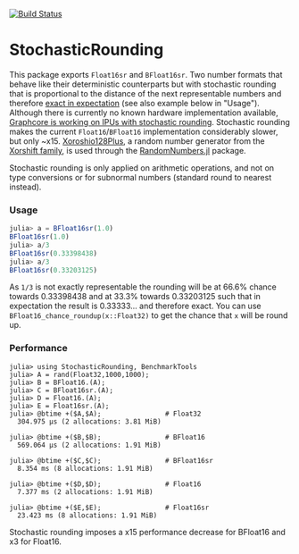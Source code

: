 [![Build Status](https://travis-ci.com/milankl/StochasticRounding.jl.svg?branch=master)](https://travis-ci.com/milankl/StochasticRounding.jl.svg)

# StochasticRounding

This package exports `Float16sr` and `BFloat16sr`. Two number formats that behave like their deterministic counterparts but with stochastic rounding that is proportional to the distance of the next representable numbers and therefore [exact in expectation](https://en.wikipedia.org/wiki/Rounding#Stochastic_rounding) (see also example below in "Usage"). Although there is currently no known hardware implementation available, [Graphcore is working on IPUs with stochastic rounding](https://www.graphcore.ai/posts/directions-of-ai-research). Stochastic rounding makes the current `Float16`/`BFloat16` implementation considerably slower, but only ~x15. [Xoroshio128Plus](https://sunoru.github.io/RandomNumbers.jl/stable/man/xorshifts/#Xorshift-Family-1), a random number generator from the [Xorshift family](https://en.wikipedia.org/wiki/Xorshift), is used through the [RandomNumbers.jl](https://github.com/sunoru/RandomNumbers.jl) package.

Stochastic rounding is only applied on arithmetic operations, and not on type conversions or for subnormal numbers (standard round to nearest instead).

### Usage

```julia
julia> a = BFloat16sr(1.0)
BFloat16sr(1.0)
julia> a/3
BFloat16sr(0.33398438)
julia> a/3
BFloat16sr(0.33203125)
```
As `1/3` is not exactly representable the rounding will be at 66.6% chance towards 0.33398438 and at 33.3% towards 0.33203125 such that in expectation the result is 0.33333... and therefore exact. You can use `BFloat16_chance_roundup(x::Float32)` to get the chance that `x` will be round up.

### Performance

```
julia> using StochasticRounding, BenchmarkTools
julia> A = rand(Float32,1000,1000);
julia> B = BFloat16.(A);
julia> C = BFloat16sr.(A);
julia> D = Float16.(A);
julia> E = Float16sr.(A);
julia> @btime +($A,$A);                # Float32
  304.975 μs (2 allocations: 3.81 MiB)

julia> @btime +($B,$B);                # BFloat16
  569.064 μs (2 allocations: 1.91 MiB)

julia> @btime +($C,$C);                # BFloat16sr
  8.354 ms (8 allocations: 1.91 MiB)

julia> @btime +($D,$D);                # Float16
  7.377 ms (2 allocations: 1.91 MiB)

julia> @btime +($E,$E);                # Float16sr
  23.423 ms (8 allocations: 1.91 MiB)
```

Stochastic rounding imposes a x15 performance decrease for BFloat16 and x3 for Float16.
